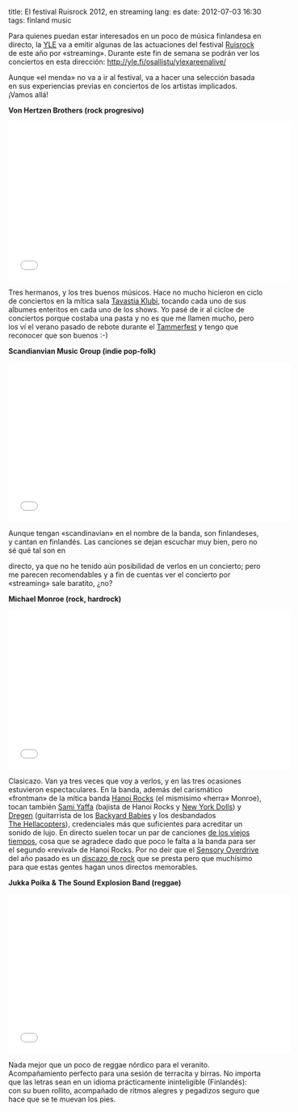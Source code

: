 title: El festival Ruisrock 2012, en streaming
lang:  es
date:  2012-07-03 16:30
tags:  finland music

Para quienes puedan estar interesados en un poco de música finlandesa en
directo, la [YLE](http://es.wikipedia.org/wiki/Yleisradio) va a emitir
algunas de las actuaciones del festival [Ruisrock](http://ruisrock.fi)
de este año por «streaming». Durante este fin de semana se podrán ver
los conciertos en esta dirección:
<http://yle.fi/osallistu/ylexareenalive/>

Aunque «el menda» no va a ir al festival, va a hacer una selección
basada en sus experiencias previas en conciertos de los artistas
implicados. ¡Vamos allá!

**Von Hertzen Brothers (rock progresivo)**

<iframe width="560" height="315"
src="//www.youtube-nocookie.com/embed/1tAYCTZt6bA" frameborder="0"
allowfullscreen></iframe>

Tres hermanos, y los tres buenos músicos. Hace no mucho hicieron en
ciclo de conciertos en la mítica sala [Tavastia
Klubi](http://www.tavastiaklubi.fi/), tocando cada uno de sus aĺbumes
enteritos en cada uno de los shows. Yo pasé de ir al cicloe de
conciertos porque costaba una pasta y no es que me llamen mucho, pero
los ví el verano pasado de rebote durante el
[Tammerfest](http://tammerfest.fi/) y tengo que reconocer que son buenos
:-)

**Scandianvian Music Group (indie pop-folk)**

<iframe width="560" height="315"
src="//www.youtube-nocookie.com/embed/jKZclDm5fv4" frameborder="0"
allowfullscreen></iframe>

Aunque tengan «scandinavian» en el nombre de la banda, son finlandeses,
y cantan en finlandés. Las canciones se dejan escuchar muy bien, pero no
sé qué tal son en

directo, ya que no he tenido aún posibilidad de verlos en un concierto;
pero me parecen recomendables y a fin de cuentas ver el concierto por
«streaming» sale baratito, ¿no?

**Michael Monroe (rock, hardrock)**

<iframe width="560" height="315"
src="//www.youtube-nocookie.com/embed/b0R68LBeQ3U" frameborder="0"
allowfullscreen></iframe>

Clasicazo. Van ya tres veces que voy a verlos, y en las tres ocasiones
estuvieron espectaculares. En la banda, además del carismático
«frontman» de la mítica
banda [Hanoi Rocks](http://es.wikipedia.org/wiki/Hanoi_Rocks) (el
mismisimo «herra» Monroe), tocan también [Sami
Yaffa](http://en.wikipedia.org/wiki/Sami_Yaffa) (bajista de Hanoi Rocks
y [New York Dolls](http://es.wikipedia.org/wiki/New_York_Dolls)) y
[Dregen](http://es.wikipedia.org/wiki/Andreas_Tyrone_Svensson)
(guitarrista de los [Backyard
Babies](http://es.wikipedia.org/wiki/Backyard_Babies) y los desbandados
[The Hellacopters](http://es.wikipedia.org/wiki/The_Hellacopters)),
credenciales más que suficientes para acreditar un sonido de lujo. En
directo suelen tocar un par de canciones [de los viejos
tiempos](http://www.youtube.com/watch?v=ra503BrlR44), cosa que se
agradece dado que poco le falta a la banda para ser el segundo «revival»
de Hanoi Rocks. Por no deir que el [Sensory
Overdrive](http://www.metalsucks.net/2011/07/08/michael-monroe-puts-leyla-into-sensory-overdrive/)
del año pasado es un [discazo de
rock](http://www.sonicshocks.com/MICHAEL-MONROE-Sensory-Overdrive.php)
que se presta pero que muchísimo para que estas gentes hagan unos
directos memorables.

**Jukka Poika & The Sound Explosion Band (reggae)**

<iframe width="560" height="315"
src="//www.youtube-nocookie.com/embed/EQU9Cx40jDM" frameborder="0"
allowfullscreen></iframe>

Nada mejor que un poco de reggae nórdico para el veranito.
Acompañamiento perfecto para una sesión de terracita y birras. No
importa que las letras sean en un idioma prácticamente ininteligible
(Finlandés): con su buen rollito, acompañado de ritmos alegres y
pegadizos seguro que hace que se te muevan los pies.
